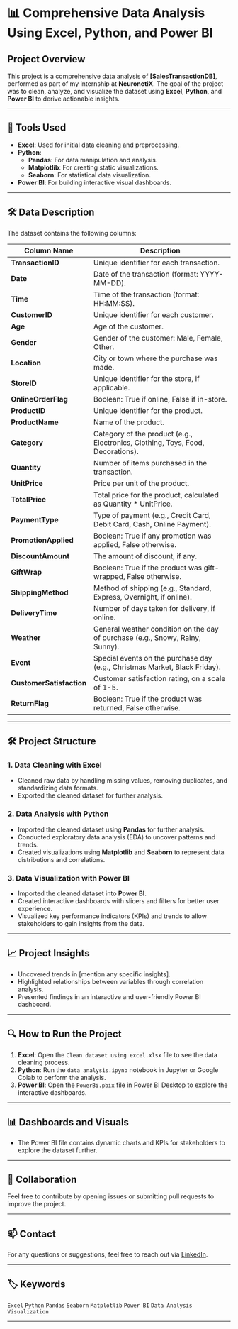# 📊 **Comprehensive Data Analysis Using Excel, Python, and Power BI**

## Project Overview

This project is a comprehensive data analysis of **[SalesTransactionDB]**, performed as part of my internship at **NeuronetiX**. The goal of the project was to clean, analyze, and visualize the dataset using **Excel**, **Python**, and **Power BI** to derive actionable insights.

---

## 🚀 **Tools Used**

- **Excel**: Used for initial data cleaning and preprocessing.
- **Python**:
  - **Pandas**: For data manipulation and analysis.
  - **Matplotlib**: For creating static visualizations.
  - **Seaborn**: For statistical data visualization.
- **Power BI**: For building interactive visual dashboards.

---

## 🛠 **Data Description**

The dataset contains the following columns:

| Column Name             | Description                                                      |
|-------------------------|------------------------------------------------------------------|
| **TransactionID**       | Unique identifier for each transaction.                         |
| **Date**                | Date of the transaction (format: YYYY-MM-DD).                   |
| **Time**                | Time of the transaction (format: HH:MM:SS).                     |
| **CustomerID**          | Unique identifier for each customer.                             |
| **Age**                 | Age of the customer.                                            |
| **Gender**              | Gender of the customer: Male, Female, Other.                   |
| **Location**            | City or town where the purchase was made.                      |
| **StoreID**             | Unique identifier for the store, if applicable.                |
| **OnlineOrderFlag**     | Boolean: True if online, False if in-store.                    |
| **ProductID**           | Unique identifier for the product.                              |
| **ProductName**         | Name of the product.                                           |
| **Category**            | Category of the product (e.g., Electronics, Clothing, Toys, Food, Decorations). |
| **Quantity**            | Number of items purchased in the transaction.                   |
| **UnitPrice**           | Price per unit of the product.                                  |
| **TotalPrice**          | Total price for the product, calculated as Quantity * UnitPrice. |
| **PaymentType**         | Type of payment (e.g., Credit Card, Debit Card, Cash, Online Payment). |
| **PromotionApplied**    | Boolean: True if any promotion was applied, False otherwise.   |
| **DiscountAmount**      | The amount of discount, if any.                                 |
| **GiftWrap**            | Boolean: True if the product was gift-wrapped, False otherwise. |
| **ShippingMethod**      | Method of shipping (e.g., Standard, Express, Overnight, if online). |
| **DeliveryTime**        | Number of days taken for delivery, if online.                   |
| **Weather**             | General weather condition on the day of purchase (e.g., Snowy, Rainy, Sunny). |
| **Event**               | Special events on the purchase day (e.g., Christmas Market, Black Friday). |
| **CustomerSatisfaction** | Customer satisfaction rating, on a scale of 1-5.                |
| **ReturnFlag**          | Boolean: True if the product was returned, False otherwise.    |

---

## 🛠 **Project Structure**

### 1. **Data Cleaning with Excel**
- Cleaned raw data by handling missing values, removing duplicates, and standardizing data formats.
- Exported the cleaned dataset for further analysis.

### 2. **Data Analysis with Python**
- Imported the cleaned dataset using **Pandas** for further analysis.
- Conducted exploratory data analysis (EDA) to uncover patterns and trends.
- Created visualizations using **Matplotlib** and **Seaborn** to represent data distributions and correlations.
  
### 3. **Data Visualization with Power BI**
- Imported the cleaned dataset into **Power BI**.
- Created interactive dashboards with slicers and filters for better user experience.
- Visualized key performance indicators (KPIs) and trends to allow stakeholders to gain insights from the data.

---

## 📈 **Project Insights**
- Uncovered trends in [mention any specific insights].
- Highlighted relationships between variables through correlation analysis.
- Presented findings in an interactive and user-friendly Power BI dashboard.

---

## 🔍 **How to Run the Project**

1. **Excel**: Open the `Clean dataset using excel.xlsx` file to see the data cleaning process.
2. **Python**: Run the `data analysis.ipynb` notebook in Jupyter or Google Colab to perform the analysis.
3. **Power BI**: Open the `PowerBi.pbix` file in Power BI Desktop to explore the interactive dashboards.

---

## 📊 **Dashboards and Visuals**
- The Power BI file contains dynamic charts and KPIs for stakeholders to explore the dataset further.

---

## 🤝 **Collaboration**
Feel free to contribute by opening issues or submitting pull requests to improve the project.

---

## 📫 **Contact**
For any questions or suggestions, feel free to reach out via [LinkedIn]([https://www.linkedin.com/in/your-profile](https://www.linkedin.com/in/nada-hamdy-2265692a3/)).

---

## 🏷 **Keywords**
`Excel` `Python` `Pandas` `Seaborn` `Matplotlib` `Power BI` `Data Analysis` `Visualization`

---
